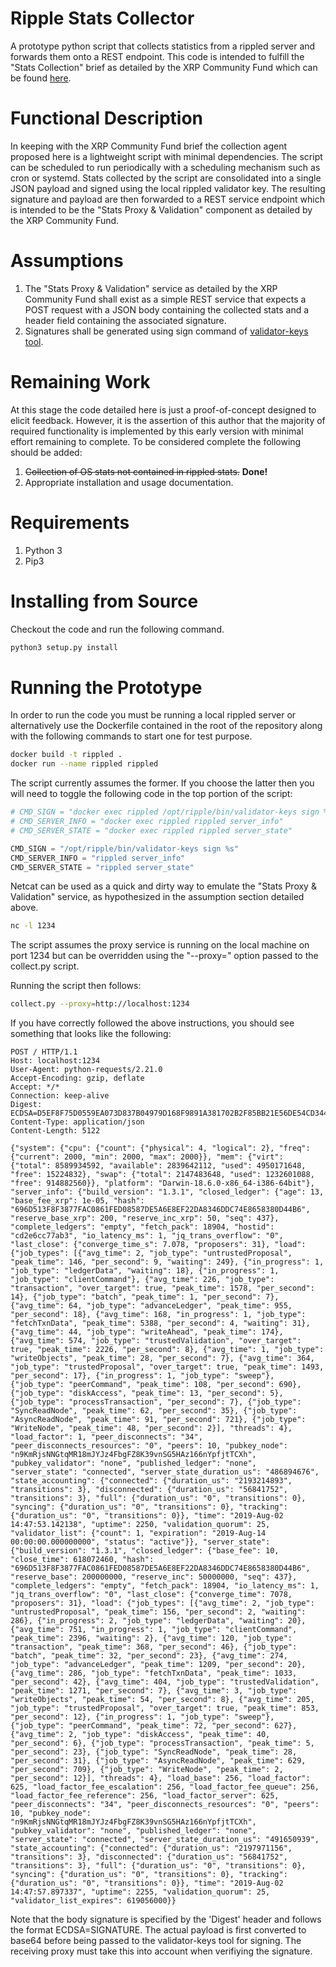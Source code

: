 # Ripple Stats Collector

A prototype python script that collects statistics from a rippled server
and forwards them onto a REST endpoint. This code is intended to fulfill
the "Stats Collection" brief as detailed by the XRP Community Fund which
can be found [here](https://communityfund.xrptipbot.com/).

# Functional Description

In keeping with the XRP Community Fund brief the collection agent proposed 
here is a lightweight script with minimal dependencies. The script can be
scheduled to run periodically with a scheduling mechanism such as cron or
systemd. Stats collected by the script are consolidated into a single JSON
payload and signed using the local rippled validator key. The resulting
signature and payload are then forwarded to a REST service endpoint which is 
intended to be the "Stats Proxy & Validation" component as detailed by the
XRP Community Fund.

# Assumptions

1. The "Stats Proxy & Validation" service as detailed by the XRP Community Fund
    shall exist as a simple REST service that expects a POST request with a JSON
    body containing the collected stats and a header field containing the
    associated signature.
2. Signatures shall be generated using sign command of 
    [validator-keys tool](https://github.com/ripple/validator-keys-tool).

# Remaining Work

At this stage the code detailed here is just a proof-of-concept designed to
elicit feedback. However, it is the assertion of this author that the majority
of required functionality is implemented by this early version with minimal
effort remaining to complete. To be considered complete the following
should be added:

1. ~~Collection of OS stats not contained in rippled stats.~~ **Done!**
2. Appropriate installation and usage documentation.

# Requirements

1. Python 3
2. Pip3

# Installing from Source

Checkout the code and run the following command.

```bash
python3 setup.py install
```

# Running the Prototype

In order to run the code you must be running a local rippled server or alternatively
use the Dockerfile contained in the root of the repository along with the following
commands to start one for test purpose.

```bash
docker build -t rippled .
docker run --name rippled rippled
```

The script currently assumes the former. If you choose the latter then
you will need to toggle the following code in the top portion of the script:

```python
# CMD_SIGN = "docker exec rippled /opt/ripple/bin/validator-keys sign %s"
# CMD_SERVER_INFO = "docker exec rippled rippled server_info"
# CMD_SERVER_STATE = "docker exec rippled rippled server_state"

CMD_SIGN = "/opt/ripple/bin/validator-keys sign %s"
CMD_SERVER_INFO = "rippled server_info"
CMD_SERVER_STATE = "rippled server_state"
```

Netcat can be used as a quick and dirty way to emulate the "Stats Proxy & Validation" 
service, as hypothesized in the assumption section detailed above.

```bash
nc -l 1234
```

The script assumes the proxy service is running on the local machine on port 1234 but
can be overridden using the "--proxy=<url>" option passed to the collect.py script.

Running the script then follows:

```bash
collect.py --proxy=http://localhost:1234
```

If you have correctly followed the above instructions, you should see something that
looks like the following:

```http
POST / HTTP/1.1
Host: localhost:1234
User-Agent: python-requests/2.21.0
Accept-Encoding: gzip, deflate
Accept: */*
Connection: keep-alive
Digest: ECDSA=D5EF8F75D0559EA073D837B04979D168F9891A381702B2F85BB21E56DE54CD344A37C9018A0535FB3A90C42B2966695CA2872C1B4C7B5942D223C415BE3BE406
Content-Type: application/json
Content-Length: 5122

{"system": {"cpu": {"count": {"physical": 4, "logical": 2}, "freq": {"current": 2000, "min": 2000, "max": 2000}}, "mem": {"virt": {"total": 8589934592, "available": 2839642112, "used": 4950171648, "free": 15224832}, "swap": {"total": 2147483648, "used": 1232601088, "free": 914882560}}, "platform": "Darwin-18.6.0-x86_64-i386-64bit"}, "server_info": {"build_version": "1.3.1", "closed_ledger": {"age": 13, "base_fee_xrp": 1e-05, "hash": "696D513F8F3877FAC0861FED08587DE5A6E8EF22DA8346DDC74E8658380D44B6", "reserve_base_xrp": 200, "reserve_inc_xrp": 50, "seq": 437}, "complete_ledgers": "empty", "fetch_pack": 18904, "hostid": "cd2e6cc77ab3", "io_latency_ms": 1, "jq_trans_overflow": "0", "last_close": {"converge_time_s": 7.078, "proposers": 31}, "load": {"job_types": [{"avg_time": 2, "job_type": "untrustedProposal", "peak_time": 146, "per_second": 9, "waiting": 249}, {"in_progress": 1, "job_type": "ledgerData", "waiting": 18}, {"in_progress": 1, "job_type": "clientCommand"}, {"avg_time": 226, "job_type": "transaction", "over_target": true, "peak_time": 1578, "per_second": 14}, {"job_type": "batch", "peak_time": 1, "per_second": 7}, {"avg_time": 64, "job_type": "advanceLedger", "peak_time": 955, "per_second": 18}, {"avg_time": 168, "in_progress": 1, "job_type": "fetchTxnData", "peak_time": 5388, "per_second": 4, "waiting": 31}, {"avg_time": 44, "job_type": "writeAhead", "peak_time": 174}, {"avg_time": 574, "job_type": "trustedValidation", "over_target": true, "peak_time": 2226, "per_second": 8}, {"avg_time": 1, "job_type": "writeObjects", "peak_time": 28, "per_second": 7}, {"avg_time": 364, "job_type": "trustedProposal", "over_target": true, "peak_time": 1493, "per_second": 17}, {"in_progress": 1, "job_type": "sweep"}, {"job_type": "peerCommand", "peak_time": 108, "per_second": 690}, {"job_type": "diskAccess", "peak_time": 13, "per_second": 5}, {"job_type": "processTransaction", "per_second": 7}, {"job_type": "SyncReadNode", "peak_time": 62, "per_second": 35}, {"job_type": "AsyncReadNode", "peak_time": 91, "per_second": 721}, {"job_type": "WriteNode", "peak_time": 48, "per_second": 2}], "threads": 4}, "load_factor": 1, "peer_disconnects": "34", "peer_disconnects_resources": "0", "peers": 10, "pubkey_node": "n9KmRjsNNGtqMR18mJYJz4FbgFZ8K39vnSG5HAz166nYpfjtTCXh", "pubkey_validator": "none", "published_ledger": "none", "server_state": "connected", "server_state_duration_us": "486894676", "state_accounting": {"connected": {"duration_us": "2193214893", "transitions": 3}, "disconnected": {"duration_us": "56841752", "transitions": 3}, "full": {"duration_us": "0", "transitions": 0}, "syncing": {"duration_us": "0", "transitions": 0}, "tracking": {"duration_us": "0", "transitions": 0}}, "time": "2019-Aug-02 14:47:53.142138", "uptime": 2250, "validation_quorum": 25, "validator_list": {"count": 1, "expiration": "2019-Aug-14 00:00:00.000000000", "status": "active"}}, "server_state": {"build_version": "1.3.1", "closed_ledger": {"base_fee": 10, "close_time": 618072460, "hash": "696D513F8F3877FAC0861FED08587DE5A6E8EF22DA8346DDC74E8658380D44B6", "reserve_base": 200000000, "reserve_inc": 50000000, "seq": 437}, "complete_ledgers": "empty", "fetch_pack": 18904, "io_latency_ms": 1, "jq_trans_overflow": "0", "last_close": {"converge_time": 7078, "proposers": 31}, "load": {"job_types": [{"avg_time": 2, "job_type": "untrustedProposal", "peak_time": 156, "per_second": 2, "waiting": 286}, {"in_progress": 2, "job_type": "ledgerData", "waiting": 20}, {"avg_time": 751, "in_progress": 1, "job_type": "clientCommand", "peak_time": 2396, "waiting": 2}, {"avg_time": 120, "job_type": "transaction", "peak_time": 368, "per_second": 46}, {"job_type": "batch", "peak_time": 32, "per_second": 23}, {"avg_time": 274, "job_type": "advanceLedger", "peak_time": 1209, "per_second": 20}, {"avg_time": 286, "job_type": "fetchTxnData", "peak_time": 1033, "per_second": 42}, {"avg_time": 404, "job_type": "trustedValidation", "peak_time": 1271, "per_second": 7}, {"avg_time": 3, "job_type": "writeObjects", "peak_time": 54, "per_second": 8}, {"avg_time": 205, "job_type": "trustedProposal", "over_target": true, "peak_time": 853, "per_second": 12}, {"in_progress": 1, "job_type": "sweep"}, {"job_type": "peerCommand", "peak_time": 72, "per_second": 627}, {"avg_time": 2, "job_type": "diskAccess", "peak_time": 40, "per_second": 6}, {"job_type": "processTransaction", "peak_time": 5, "per_second": 23}, {"job_type": "SyncReadNode", "peak_time": 28, "per_second": 31}, {"job_type": "AsyncReadNode", "peak_time": 629, "per_second": 709}, {"job_type": "WriteNode", "peak_time": 2, "per_second": 12}], "threads": 4}, "load_base": 256, "load_factor": 625, "load_factor_fee_escalation": 256, "load_factor_fee_queue": 256, "load_factor_fee_reference": 256, "load_factor_server": 625, "peer_disconnects": "34", "peer_disconnects_resources": "0", "peers": 10, "pubkey_node": "n9KmRjsNNGtqMR18mJYJz4FbgFZ8K39vnSG5HAz166nYpfjtTCXh", "pubkey_validator": "none", "published_ledger": "none", "server_state": "connected", "server_state_duration_us": "491650939", "state_accounting": {"connected": {"duration_us": "2197971156", "transitions": 3}, "disconnected": {"duration_us": "56841752", "transitions": 3}, "full": {"duration_us": "0", "transitions": 0}, "syncing": {"duration_us": "0", "transitions": 0}, "tracking": {"duration_us": "0", "transitions": 0}}, "time": "2019-Aug-02 14:47:57.897337", "uptime": 2255, "validation_quorum": 25, "validator_list_expires": 619056000}}
```

Note that the body signature is specified by the 'Digest' header and follows the format 
ECDSA=SIGNATURE. The actual payload is first converted to base64 before being passed to
the validator-keys tool for signing. The receiving proxy must take this into account when
verifiying the signature.
